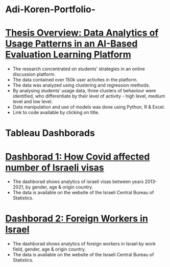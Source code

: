 # Adi-Koren-Portfolio-

# [Thesis Overview: Data Analytics of Usage Patterns in an AI-Based Evaluation Learning Platform](https://github.com/koradik/Adi-Koren-Portfolio-/commit/e1cf5ace08b2f11b10de5ab3974a1e233cc43582)

* The research concentrated on students’ strategies in an online discussion platform.
* The data contained over 150k user activites in the platform.
* The data was analyzed using clustering and regression methods.
* By analysing students’ usage data, three clusters of behaviour were identified, who differentiate by their level of activity - high level, medium level and low level. 
* Data manipulation and use of models was done using Python, R & Excel.
* Link to code available by clicking on title.

# Tableau Dashborads

# [Dashborad 1: How Covid affected number of Israeli visas](https://public.tableau.com/app/profile/adi.koren/viz/FinalProjectDashborad1/Dashboard1)

* The dashborad shows analytics of israeli visas between years 2013-2021, by gender, age & origin country.
* The data is available on the website of the Israeli Central Bureau of Statistics.

# [Dashborad 2: Foreign Workers in Israel](https://public.tableau.com/app/profile/adi.koren/viz/FinalProjectDashborad2/Dashboard3)

* The dashborad shows analytics of foreign workers in Israel by work field, gender, age & origin country.
* The data is available on the website of the Israeli Central Bureau of Statistics.
